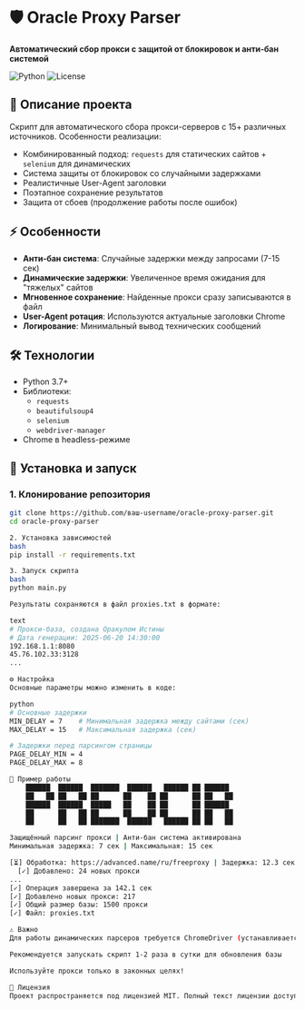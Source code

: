 # 🛡️ Oracle Proxy Parser

**Автоматический сбор прокси с защитой от блокировок и анти-бан системой**

![Python](https://img.shields.io/badge/python-3.7%2B-blue)
![License](https://img.shields.io/badge/license-MIT-green)

## 📖 Описание проекта
Скрипт для автоматического сбора прокси-серверов с 15+ различных источников. Особенности реализации:
- Комбинированный подход: `requests` для статических сайтов + `selenium` для динамических
- Система защиты от блокировок со случайными задержками
- Реалистичные User-Agent заголовки
- Поэтапное сохранение результатов
- Защита от сбоев (продолжение работы после ошибок)

## ⚡ Особенности
- **Анти-бан система**: Случайные задержки между запросами (7-15 сек)
- **Динамические задержки**: Увеличенное время ожидания для "тяжелых" сайтов
- **Мгновенное сохранение**: Найденные прокси сразу записываются в файл
- **User-Agent ротация**: Используются актуальные заголовки Chrome
- **Логирование**: Минимальный вывод технических сообщений

## 🛠 Технологии
- Python 3.7+
- Библиотеки:
  - `requests`
  - `beautifulsoup4`
  - `selenium`
  - `webdriver-manager`
- Chrome в headless-режиме

## 🚀 Установка и запуск

### 1. Клонирование репозитория
```bash
git clone https://github.com/ваш-username/oracle-proxy-parser.git
cd oracle-proxy-parser

2. Установка зависимостей
bash
pip install -r requirements.txt

3. Запуск скрипта
bash
python main.py

Результаты сохраняются в файл proxies.txt в формате:

text
# Прокси-база, создана Оракулом Истины
# Дата генерации: 2025-06-20 14:30:00
192.168.1.1:8080
45.76.102.33:3128
...

⚙️ Настройка
Основные параметры можно изменить в коде:

python
# Основные задержки
MIN_DELAY = 7    # Минимальная задержка между сайтами (сек)
MAX_DELAY = 15   # Максимальная задержка (сек)

# Задержки перед парсингом страницы
PAGE_DELAY_MIN = 4  
PAGE_DELAY_MAX = 8

📸 Пример работы
    ██████  ██████  ███████  ██████   ██████ ██ ██████  
    ██   ██ ██   ██ ██      ██    ██ ██      ██ ██   ██ 
    ██████  ██████  █████   ██    ██ ██      ██ ██████  
    ██      ██   ██ ██      ██    ██ ██      ██ ██   ██ 
    ██      ██   ██ ███████  ██████   ██████ ██ ██   ██ 

Защищённый парсинг прокси | Анти-бан система активирована
Минимальная задержка: 7 сек | Максимальная: 15 сек

[⏳] Обработка: https://advanced.name/ru/freeproxy | Задержка: 12.3 сек
  [✓] Добавлено: 24 новых прокси
...
[✓] Операция завершена за 142.1 сек
[✓] Добавлено новых прокси: 217
[✓] Общий размер базы: 1500 прокси
[✓] Файл: proxies.txt

⚠️ Важно
Для работы динамических парсеров требуется ChromeDriver (устанавливается автоматически)

Рекомендуется запускать скрипт 1-2 раза в сутки для обновления базы

Используйте прокси только в законных целях!

📄 Лицензия
Проект распространяется под лицензией MIT. Полный текст лицензии доступен в файле LICENSE
